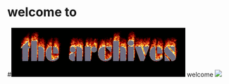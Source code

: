 # welcome to 
#![](https://github.com/snowtechsupport/archives/blob/main/gifs/archivetext.gif)
welcome ![](https://anlucas.neocities.org/ie_animated.gif)
